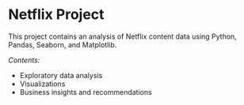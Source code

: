 # Netflix Project

This project contains an analysis of Netflix content data using Python, Pandas, Seaborn, and Matplotlib.

*Contents:*
- Exploratory data analysis
- Visualizations
- Business insights and recommendations
